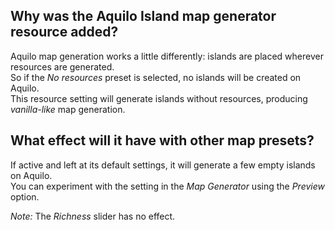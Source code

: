 ## Why was the Aquilo Island map generator resource added?

Aquilo map generation works a little differently: islands are placed wherever resources are generated.  
So if the *No resources* preset is selected, no islands will be created on Aquilo.  
This resource setting will generate islands without resources, producing *vanilla-like* map generation.  

## What effect will it have with other map presets?

If active and left at its default settings, it will generate a few empty islands on Aquilo.  
You can experiment with the setting in the *Map Generator* using the *Preview* option.

*Note:* The *Richness* slider has no effect.  
